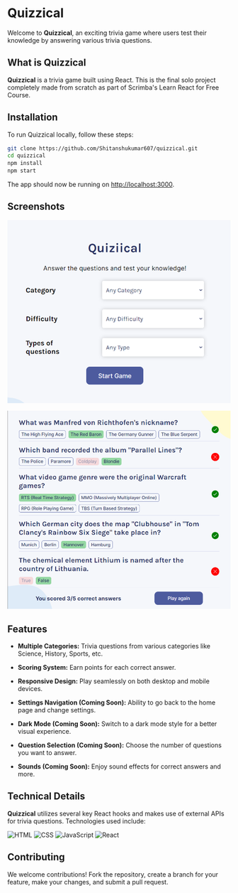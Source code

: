 # Quizzical

Welcome to **Quizzical**, an exciting trivia game where users test their knowledge by answering various trivia questions.

## What is Quizzical

**Quizzical** is a trivia game built using React. This is the final solo project completely made from scratch as part of Scrimba's Learn React for Free Course.

## Installation

To run Quizzical locally, follow these steps:

```bash
git clone https://github.com/Shitanshukumar607/quizzical.git
cd quizzical
npm install
npm start
```

The app should now be running on [http://localhost:3000](http://localhost:3000).

## Screenshots

![Home Page](public/assets/game-start.png)

![Question Page](public/assets/game-result.png)

## Features

- **Multiple Categories:** Trivia questions from various categories like Science, History, Sports, etc.
- **Scoring System:** Earn points for each correct answer.
- **Responsive Design:** Play seamlessly on both desktop and mobile devices.

- **Settings Navigation (Coming Soon):** Ability to go back to the home page and change settings.
- **Dark Mode (Coming Soon):** Switch to a dark mode style for a better visual experience.
- **Question Selection (Coming Soon):** Choose the number of questions you want to answer.
- **Sounds (Coming Soon):** Enjoy sound effects for correct answers and more.

## Technical Details

**Quizzical** utilizes several key React hooks and makes use of external APIs for trivia questions. Technologies used include:

![HTML](https://img.shields.io/badge/-HTML5-E34F26?logo=html5&logoColor=white)
![CSS](https://img.shields.io/badge/-CSS3-1572B6?logo=css3&logoColor=white)
![JavaScript](https://img.shields.io/badge/-JavaScript-F7DF1E?logo=javascript&logoColor=black)
![React](https://img.shields.io/badge/-React-61DAFB?logo=react&logoColor=black)

## Contributing

We welcome contributions! Fork the repository, create a branch for your feature, make your changes, and submit a pull request.
